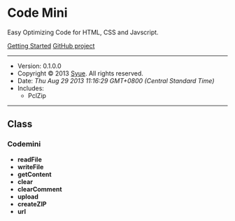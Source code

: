 # Code Mini
  Easy Optimizing Code for HTML, CSS and Javscript. 
  
  [Getting Started](http://codemini.cxm.tw) [GitHub project](https://github.com/syuemingfang/syuemingfang-codemini)

**************************************************************************************************


+ Version: 0.1.0.0
+ Copyright © 2013 [Syue](mailto:syuemingfang@gmail.com). All rights reserved.
+ Date: *Thu Aug 29 2013 11:16:29 GMT+0800 (Central Standard Time)*
+ Includes:
  + PclZip

**************************************************************************************************
## Class
### Codemini
+ **readFile**
+ **writeFile**
+ **getContent**
+ **clear**
+ **clearComment**
+ **upload**
+ **createZIP**
+ **url**